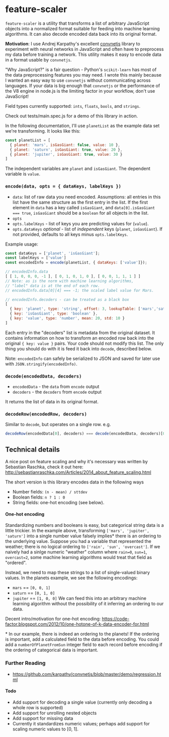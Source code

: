 # feature-scaler

`feature-scaler` is a utility that transforms a list of arbitrary JavaScript objects into a normalized format suitable for feeding into machine learning algorithms. It can also decode encoded data back into its original format.

**Motivation**: I use Andrej Karpathy's excellent [convnetjs](https://github.com/karpathy/convnetjs/blob/master/demo/regression.html) library to experiment with neural networks in JavaScript and often have to preprocess my data before training a network. This utility makes it easy to encode data in a format usable by `convnetjs`.

"Why JavaScript?" is a fair question - Python's `scikit-learn` has most of the data preprocessing features you may need. I wrote this mainly because I wanted an easy way to use `convnetjs` without communicating across languages. If your data is big enough that `convnetjs` or the performance of the V8 engine in node.js is the limiting factor in your workflow, don't use JavaScript!

Field types currently supported: `ints`, `floats`, `bools`, and `strings`.

Check out tests/main.spec.js for a demo of this library in action.

In the following documentation, I'll use `planetList` as the example data set we're transforming. It looks like this:
```JavaScript
const planetList = [
  { planet: 'mars', isGasGiant: false, value: 10 },
  { planet: 'saturn', isGasGiant: true, value: 20 },
  { planet: 'jupiter', isGasGiant: true, value: 30 }
]
```

The independent variables are `planet` and `isGasGiant`.
The dependent variable is `value`.

### `encode(data, opts = { dataKeys, labelKeys })`
* `data`: list of raw data you need encoded. Assumptions: all entries in this list have the same structure as the first entry in the list. If the first element in `data` has a key called `isGasGiant`, and `data[0].isGasGiant === true`, `isGasGiant` should be a `boolean` for all objects in the list.
* `opts`
 * `opts.labelKeys` - list of keys you are predicting values for (`value`).
 * `opts.dataKeys` *optional* - list of *independent* keys (`planet`, `isGasGiant`). If not provided, defaults to all keys minus `opts.labelKeys`.

Example usage:
```JavaScript
const dataKeys = ['planet', 'isGasGiant'];
const labelKeys = ['value']
const encodedInfo = encode(planetList, { dataKeys: ['value']});

// encodedInfo.data
[ [ 1, 0, 0, 0, -1 ], [ 0, 1, 0, 1, 0 ], [ 0, 0, 1, 1, 1 ] ]
// Note: as is the norm with machine learning algorithms,
// "label" data is at the end of each row.
// encodedInfo.data[0][4] === -1; the scaled label value for Mars.

// encodedInfo.decoders - can be treated as a black box
[
  { key: 'planet', type: 'string', offset: 3, lookupTable: ['mars','saturn','jupiter'] },
  { key: 'isGasGiant', type: 'boolean' },
  { key: 'value', type: 'number', mean: 20, std: 10 }
]
```

Each entry in the "decoders" list is metadata from the original dataset. It contains information on how to transform an encoded row back into the original `{ key: value }` pairs. Your code should not modify this list. The only thing you should do with it is feed it back into `decode`, described below.

Note: `encodedInfo` can safely be serialized to JSON and saved for later use with `JSON.stringify(encodedInfo)`.

### `decode(encodedData, decoders)`
* `encodedData` - the `data` from `encode` output
* `decoders` - the `decoders` from `encode` output

It returns the list of data in its original format.

### `decodeRow(encodedRow, decoders)`
Similar to `decode`, but operates on a single row. e.g.
```JavaScript
decodeRow(encodedData[0], decoders) === decode(encodedData, decoders)[0]
```


## Technical details
A nice post on feature scaling and why it's necessary was written by Sebastian Raschka, check it out here: http://sebastianraschka.com/Articles/2014_about_feature_scaling.html

The short version is this library encodes data in the following ways
* Number fields: `(n - mean) / sttdev`
* Boolean fields: `n ? 1 : 0`
* String fields: one-hot encoding (see below).

#### One-hot encoding
Standardizing numbers and booleans is easy, but categorical string data is a little trickier. In the example above, transforming `['mars', 'jupiter', 'saturn']` into a single number value falsely implies\* there is an ordering to the underlying value. Suppose you had a variable that represented the weather; there is no logical ordering to `['rain', 'sun', 'overcast']`. If we naively had a sinlge numeric "weather" column where `rain=0`, `sun=1`, `overcast=2`, some machine learning algorithms would treat that field as "ordered".

Instead, we need to map these strings to a list of single-valued binary values. In the planets example, we see the following encodings:
* `mars` ==    `[0, 0, 1]`
* `saturn` ==  `[0, 1, 0]`
* `jupiter` == `[1, 0, 0]`
We can feed this into an arbitrary machine learning algorithm without the possibility of it inferring an ordering to our data.


Decent intro/motivation for one-hot encoding: https://code-factor.blogspot.com/2012/10/one-hotone-of-k-data-encoder-for.html

\* In our example, there is indeed an ordering to the planets! If the ordering is important, add a calculated field to the data before encoding. You could add a `numberOfPlanetFromSun` integer field to each record before encoding if the ordering of categorical data is important.

### Further Reading
* https://github.com/karpathy/convnetjs/blob/master/demo/regression.html

#### Todo
* Add support for decoding a single value (currently only decoding a whole row is supported)
* Add support for unrolling nested objects
* Add support for missing data
* Currently it standardizes numeric values; perhaps add support for scaling numeric values to [0, 1].
